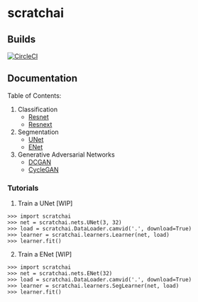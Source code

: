 # scratchai

## Builds

[![CircleCI](https://circleci.com/gh/iArunava/scratchai.svg?style=svg)](https://circleci.com/gh/iArunava/scratchai)

## Documentation

Table of Contents:
1. Classification
    - [Resnet]()
    - [Resnext]()
2. Segmentation
    - [UNet](https://github.com/iArunava/scratchai/blob/master/scratchai/nets/seg/unet.py)
    - [ENet](https://github.com/iArunava/scratchai/blob/master/scratchai/nets/seg/enet.py)
3. Generative Adversarial Networks
    - [DCGAN](https://github.com/iArunava/scratchai/blob/master/scratchai/nets/resnet.py)
    - [CycleGAN](https://github.com/iArunava/scratchai/blob/master/scratchai/nets/gans/cycle_gan.py)
  
  
### Tutorials

1. Train a UNet [WIP]
```
>>> import scratchai
>>> net = scratchai.nets.UNet(3, 32)
>>> load = scratchai.DataLoader.camvid('.', download=True)
>>> learner = scratchai.learners.Learner(net, load)
>>> learner.fit()
```
2. Train a ENet [WIP]
```
>>> import scratchai
>>> net = scratchai.nets.ENet(32)
>>> load = scratchai.DataLoader.camvid('.', download=True)
>>> learner = scratchai.learners.SegLearner(net, load)
>>> learner.fit()
```
